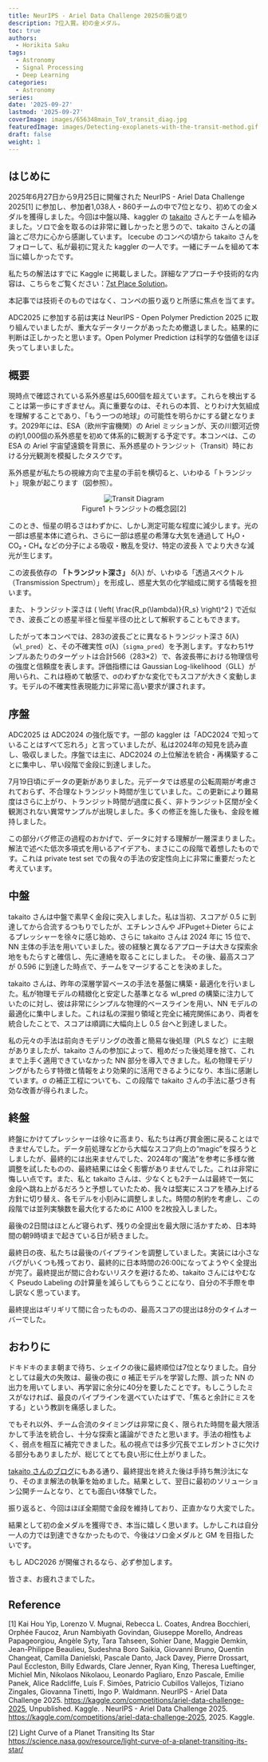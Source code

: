 ```yaml
---
title: NeurIPS - Ariel Data Challenge 2025の振り返り
description: 7位入賞。初の金メダル。
toc: true
authors:
  - Horikita Saku
tags:
  - Astronomy
  - Signal Processing
  - Deep Learning
categories:
  - Astronomy
series:
date: '2025-09-27'
lastmod: '2025-09-27'
coverImage: images/656348main_ToV_transit_diag.jpg
featuredImage: images/Detecting-exoplanets-with-the-transit-method.gif
draft: false
weight: 1
---
```


## はじめに
2025年6月27日から9月25日に開催された NeurIPS - Ariel Data Challenge 2025[1] に参加し、参加者1,038人・860チームの中で7位となり、初めての金メダルを獲得しました。今回は中盤以降、kaggler の [takaito](https://x.com/takaito0423) さんとチームを組みました。ソロで金を取るのは非常に難しかったと思うので、takaito さんとの議論とご尽力に心から感謝しています。
Icecube のコンペの頃から takaito さんをフォローして、私が最初に覚えた kaggler の一人です。一緒にチームを組めて本当に嬉しかったです。

<blockquote class="twitter-tweet" data-theme="dark">
  <a href="https://twitter.com/HorikitaSaku/status/1971040402074714379?ref_src=twsrc%5Etfw"></a>
</blockquote>
<script async src="https://platform.twitter.com/widgets.js" charset="utf-8"></script>

私たちの解法はすでに Kaggle に掲載しました。詳細なアプローチや技術的な内容は、こちらをご覧ください：[7st Place Solution](https://www.kaggle.com/competitions/ariel-data-challenge-2025/writeups/7st-place-solution/writeups/7st-place-solution)。

本記事では技術そのものではなく、コンペの振り返りと所感に焦点を当てます。

ADC2025 に参加する前は実は NeurIPS - Open Polymer Prediction 2025 に取り組んでいましたが、重大なデータリークがあったため撤退しました。結果的に判断は正しかったと思います。Open Polymer Prediction は科学的な価値をほぼ失ってしまいました。

## 概要

現時点で確認されている系外惑星は5,600個を超えています。これらを検出することは第一歩にすぎません。真に重要なのは、それらの本質、とりわけ大気組成を理解することであり、「もう一つの地球」の可能性を明らかにする鍵となります。2029年には、ESA（欧州宇宙機関）の Ariel ミッションが、天の川銀河近傍の約1,000個の系外惑星を初めて体系的に観測する予定です。本コンペは、この ESA の Ariel 宇宙望遠鏡を背景に、系外惑星のトランジット（Transit）時における分光観測を模擬したタスクです。


系外惑星が私たちの視線方向で主星の手前を横切ると、いわゆる「トランジット」現象が起こります（図参照）。

<div style="text-align: center;">
    <img src="../../../images/656348main_ToV_transit_diag.jpg" alt="Transit Diagram"/>
    <p style="margin-top: 1px;">Figure1 トランジットの概念図[2]</p>
</div>

このとき、恒星の明るさはわずかに、しかし測定可能な程度に減少します。光の一部は惑星本体に遮られ、さらに一部は惑星の希薄な大気を通過して H₂O・CO₂・CH₄ などの分子による吸収・散乱を受け、特定の波長 λ でより大きな減光が生じます。

この波長依存の **「トランジット深さ」** δ(λ) が、いわゆる「透過スペクトル（Transmission Spectrum）」を形成し、惑星大気の化学組成に関する情報を担います。

また、トランジット深さは \( \left( \frac{R_p(\lambda)}{R_s} \right)^2 \) で近似でき、波長ごとの惑星半径と恒星半径の比として解釈することもできます。

したがって本コンペでは、283の波長ごとに異なるトランジット深さ δ(λ)（`wl_pred`）と、その不確実性 σ(λ)（`sigma_pred`）を予測します。すなわち1サンプルあたりのターゲットは合計566（283×2）で、各波長帯における物理信号の強度と信頼度を表します。評価指標には Gaussian Log-likelihood（GLL）が用いられ、これは極めて敏感で、σのわずかな変化でもスコアが大きく変動します。モデルの不確実性表現能力に非常に高い要求が課されます。

## 序盤

ADC2025 は ADC2024 の強化版です。一部の kaggler は「ADC2024 で知っていることはすべて忘れろ」と言っていましたが、私は2024年の知見を読み直し、吸収しました。序盤では主に、ADC2024 の上位解法を統合・再構築することに集中し、早い段階で金段に到達しました。

<blockquote class="twitter-tweet" data-theme="dark">
  <a href="https://twitter.com/HorikitaSaku/status/1953512218869608947"></a>
</blockquote>
<script async src="https://platform.twitter.com/widgets.js" charset="utf-8"></script>

7月19日頃にデータの更新がありました。元データでは惑星の公転周期が考慮されておらず、不合理なトランジット時間が生じていました。この更新により難易度はさらに上がり、トランジット時間が過度に長く、非トランジット区間が全く観測されない異常サンプルが出現しました。多くの修正を施した後も、金段を維持しました。

この部分バグ修正の過程のおかげで、データに対する理解が一層深まりました。解法で述べた低次多項式を用いるアイデアも、まさにこの段階で着想したものです。これは private test set での我々の手法の安定性向上に非常に重要だったと考えています。

## 中盤

takaito さんは中盤で素早く金段に突入しました。私は当初、スコアが 0.5 に到達してから合流するつもりでしたが、エチレンさんや JFPuget＋Dieter らによるプレッシャーを徐々に感じ始め、さらに takaito さんは 2024 年に 15 位で、NN 主体の手法を用いていました。彼の経験と異なるアプローチは大きな探索余地をもたらすと確信し、先に連絡を取ることにしました。
その後、最高スコアが 0.596 に到達した時点で、チームをマージすることを決めました。

<blockquote class="twitter-tweet" data-theme="dark">
  <a href="https://twitter.com/HorikitaSaku/status/1957500969333485995"></a>
</blockquote>
<script async src="https://platform.twitter.com/widgets.js" charset="utf-8"></script>

takaito さんは、昨年の深層学習ベースの手法を基盤に構築・最適化を行いました。私が物理モデルの精緻化と安定した基準となる wl_pred の構築に注力していたのに対し、彼は非常にシンプルな物理的ベースラインを用い、NN モデルの最適化に集中しました。これは私の深掘り領域と完全に補完関係にあり、両者を統合したことで、スコアは順調に大幅向上し 0.5 台へと到達しました。

私の元々の手法は前向きモデリングの改善と簡易な後処理（PLS など）に主眼がありましたが、takaito さんの参加によって、粗めだった後処理を捨て、これまで上手く適用できていなかった NN 部分を導入できました。私の物理モデリングがもたらす特徴と情報をより効果的に活用できるようになり、本当に感謝しています。σ の補正工程についても、この段階で takaito さんの手法に基づき有効な改善が得られました。

## 終盤

終盤にかけてプレッシャーは徐々に高まり、私たちは再び賞金圏に戻ることはできませんでした。データ前処理などから大幅なスコア向上の“magic”を探ろうとしましたが、最終的には出来ませんでした、2024年の“魔法”を参考に多様な微調整を試したものの、最終結果には全く影響がありませんでした。これは非常に悔しい点です。また、私と takaito さんは、少なくとも2チームは最終で一気に金段へ跳ね上がるだろうと予想していたため、我々は堅実にスコアを積み上げる方針に切り替え、各モデルを小刻みに調整しました。時間の制約を考慮し、この段階では並列実験数を最大化するために A100 を2枚投入しました。

<blockquote class="twitter-tweet" data-theme="dark">
  <a href="https://twitter.com/HorikitaSaku/status/1969817200476438895"></a>
</blockquote>
<script async src="https://platform.twitter.com/widgets.js" charset="utf-8"></script>

最後の2日間はほとんど寝られず、残りの全提出を最大限に活かすため、日本時間の朝9時頃まで起きている日が続きました。

最終日の夜、私たちは最後のパイプラインを調整していました。実装には小さなバグがいくつも残っており、最終的に日本時間の26:00になってようやく全提出が完了。最終提出が間に合わないリスクを避けるため、takaito さんにはやむなく Pseudo Labeling の計算量を減らしてもらうことになり、自分の不手際を申し訳なく思っています。

最終提出はギリギリて間に合ったものの、最高スコアの提出は8分のタイムオーバーでした。

## おわりに

ドキドキのまま朝まで待ち、シェイクの後に最終順位は7位となりました。自分としては最大の失敗は、最後の夜に σ 補正モデルを学習した際、誤った NN の出力を用いてしまい、再学習に余分に40分を要したことです。もしこうしたミスがなければ、最良のパイプラインを選べていたはずで、「焦ると余計にミスをする」という教訓を痛感しました。

でもそれ以外、チーム合流のタイミングは非常に良く、限られた時間を最大限活かして手法を統合し、十分な探索と議論ができたと思います。手法の相性もよく、弱点を相互に補完できました。私の視点では多少冗長でエレガントさに欠ける部分もありましたが、総じてとても良い形に仕上がりました。

[takaito さんのブログ](https://takaito0423.hatenablog.com/entry/2025/09/26/000201?_gl=1*41mg8h*_gcl_au*ODIyOTg3MDI2LjE3NTU5MjIzMjM)にもある通り、最終提出を終えた後は手持ち無沙汰になり、そのまま解法の執筆を始めました。結果として、翌日に最初のソリューション公開チームとなり、とても面白い体験でした。

振り返ると、今回はほぼ全期間で金段を維持しており、正直かなり大変でした。

結果として初の金メダルを獲得でき、本当に嬉しく思います。しかしこれは自分一人の力では到達できなかったもので、今後はソロ金メダルと GM を目指したいです。

もし ADC2026 が開催されるなら、必ず参加します。

皆さま、お疲れさまでした。

## Reference

[1] Kai Hou Yip, Lorenzo V. Mugnai, Rebecca L. Coates, Andrea Bocchieri, Orphée Faucoz, Arun Nambiyath Govindan, Giuseppe Morello, Andreas Papageorgiou, Angèle Syty, Tara Tahseen, Sohier Dane, Maggie Demkin, Jean-Philippe Beaulieu, Sudeshna Boro Saikia, Giovanni Bruno, Quentin Changeat, Camilla Danielski, Pascale Danto, Jack Davey, Pierre Drossart, Paul Eccleston, Billy Edwards, Clare Jenner, Ryan King, Theresa Lueftinger, Michiel Min, Nikolaos Nikolaou, Leonardo Pagliaro, Enzo Pascale, Emilie Panek, Alice Radcliffe, Luís F. Simões, Patricio Cubillos Vallejos, Tiziano Zingales, Giovanna Tinetti, Ingo P. Waldmann. NeurIPS - Ariel Data Challenge 2025. https://kaggle.com/competitions/ariel-data-challenge-2025, Unpublished. Kaggle. . NeurIPS - Ariel Data Challenge 2025. https://kaggle.com/competitions/ariel-data-challenge-2025, 2025. Kaggle.

[2] Light Curve of a Planet Transiting Its Star https://science.nasa.gov/resource/light-curve-of-a-planet-transiting-its-star/